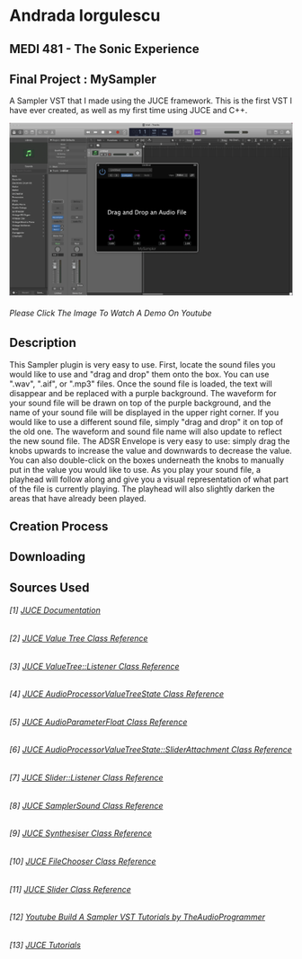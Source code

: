# Andrada Iorgulescu
## MEDI 481 - The Sonic Experience
## Final Project : MySampler
A Sampler VST that I made using the JUCE framework. This is the first VST I have ever created, as well as my first time using JUCE and C++.

[![MySampler](https://github.com/andraiorgules/MySampler/blob/main/assets/MySampler/MySamplerThumbnail.png)](https://youtu.be/LtkMCZv4_aw)
###### Please Click The Image To Watch A Demo On Youtube

## Description 
This Sampler plugin is very easy to use. First, locate the sound files you would like to use and "drag and drop" them onto the box. You can use ".wav", ".aif", or ".mp3" files. Once the sound file is loaded, the text will disappear and be replaced with a purple background. The waveform for your sound file will be drawn on top of the purple background, and the name of your sound file will be displayed in the upper right corner. If you would like to use a different sound file, simply "drag and drop" it on top of the old one. The waveform and sound file name will also update to reflect the new sound file. The ADSR Envelope is very easy to use: simply drag the knobs upwards to increase the value and downwards to decrease the value. You can also double-click on the boxes underneath the knobs to manually put in the value you would like to use. As you play your sound file, a playhead will follow along and give you a visual representation of what part of the file is currently playing. The playhead will also slightly darken the areas that have already been played. 

## Creation Process

## Downloading

## Sources Used
###### [1] [JUCE Documentation](https://docs.juce.com/master/index.html)
###### [2] [JUCE Value Tree Class Reference](https://docs.juce.com/master/classValueTree.html)
###### [3] [JUCE ValueTree::Listener Class Reference](https://docs.juce.com/master/classValueTree_1_1Listener.html)
###### [4] [JUCE AudioProcessorValueTreeState Class Reference](https://docs.juce.com/master/classAudioProcessorValueTreeState.html)
###### [5] [JUCE AudioParameterFloat Class Reference](https://docs.juce.com/master/classAudioParameterFloat.html)
###### [6] [JUCE AudioProcessorValueTreeState::SliderAttachment Class Reference](https://docs.juce.com/master/classAudioProcessorValueTreeState_1_1SliderAttachment.html)
###### [7] [JUCE Slider::Listener Class Reference](https://docs.juce.com/master/classSlider_1_1Listener.html)
###### [8] [JUCE SamplerSound Class Reference](https://docs.juce.com/master/classSamplerSound.html)
###### [9] [JUCE Synthesiser Class Reference](https://docs.juce.com/master/classSynthesiser.html)
###### [10] [JUCE FileChooser Class Reference](https://docs.juce.com/master/classFileChooser.html)
###### [11] [JUCE Slider Class Reference](https://docs.juce.com/master/classSlider.html)
###### [12] [Youtube Build A Sampler VST Tutorials by TheAudioProgrammer](https://youtube.com/playlist?list=PLrACIjSt9ge-SH78GmExKiDBMsAlhKLWc)
###### [13] [JUCE Tutorials](https://juce.com/learn/tutorials)
